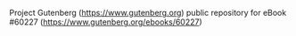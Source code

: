 Project Gutenberg (https://www.gutenberg.org) public repository for
eBook #60227 (https://www.gutenberg.org/ebooks/60227)
